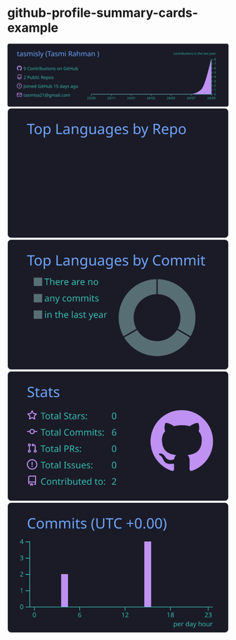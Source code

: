 # github-profile-summary-cards-example


[![](https://raw.githubusercontent.com/tasmisly/tas-duck/master/profile-summary-card-output/tokyonight/0-profile-details.svg)](https://github.com/vn7n24fzkq/github-profile-summary-cards)
[![](https://raw.githubusercontent.com/tasmisly/tas-duck/master/profile-summary-card-output/tokyonight/1-repos-per-language.svg)](https://github.com/vn7n24fzkq/github-profile-summary-cards) [![](https://raw.githubusercontent.com/tasmisly/tas-duck/master/profile-summary-card-output/tokyonight/2-most-commit-language.svg)](https://github.com/vn7n24fzkq/github-profile-summary-cards)
[![](https://raw.githubusercontent.com/tasmisly/tas-duck/master/profile-summary-card-output/tokyonight/3-stats.svg)](https://github.com/vn7n24fzkq/github-profile-summary-cards) [![](https://raw.githubusercontent.com/tasmisly/tas-duck/master/profile-summary-card-output/tokyonight/4-productive-time.svg)](https://github.com/vn7n24fzkq/github-profile-summary-cards)
